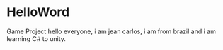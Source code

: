 # HelloWord
Game Project
hello everyone, i am jean carlos, i am from brazil and i am learning C# to unity.
